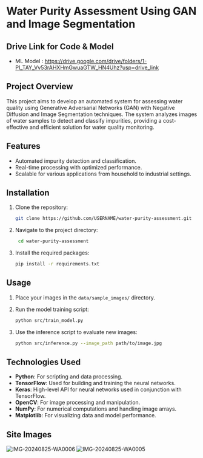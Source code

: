 # Water Purity Assessment Using GAN and Image Segmentation

## Drive Link for Code & Model
- ML Model : https://drive.google.com/drive/folders/1-PI_TAY_Vv53rAHXHmGwuaGTW_HN4Uhz?usp=drive_link

## Project Overview
This project aims to develop an automated system for assessing water quality using Generative Adversarial Networks (GAN) with Negative Diffusion and Image Segmentation techniques. The system analyzes images of water samples to detect and classify impurities, providing a cost-effective and efficient solution for water quality monitoring.

## Features
- Automated impurity detection and classification.
- Real-time processing with optimized performance.
- Scalable for various applications from household to industrial settings.

## Installation
1. Clone the repository:
   ```bash
   git clone https://github.com/USERNAME/water-purity-assessment.git
   ```
2. Navigate to the project directory:
   ```bash
    cd water-purity-assessment
   ```
3. Install the required packages:
   ```bash
   pip install -r requirements.txt
   ```
   
## Usage

1. Place your images in the `data/sample_images/` directory.

2. Run the model training script:

    ```bash
    python src/train_model.py
    ```

3. Use the inference script to evaluate new images:

    ```bash
    python src/inference.py --image_path path/to/image.jpg
    ```
## Technologies Used

- **Python**: For scripting and data processing.
- **TensorFlow**: Used for building and training the neural networks.
- **Keras**: High-level API for neural networks used in conjunction with TensorFlow.
- **OpenCV**: For image processing and manipulation.
- **NumPy**: For numerical computations and handling image arrays.
- **Matplotlib**: For visualizing data and model performance.

## Site Images
![IMG-20240825-WA0006](https://github.com/user-attachments/assets/28b82685-a650-43c8-b134-f33b3b61344f)
![IMG-20240825-WA0005](https://github.com/user-attachments/assets/bfeb3cf2-3ec1-4ece-8922-3b2997b9313a)


